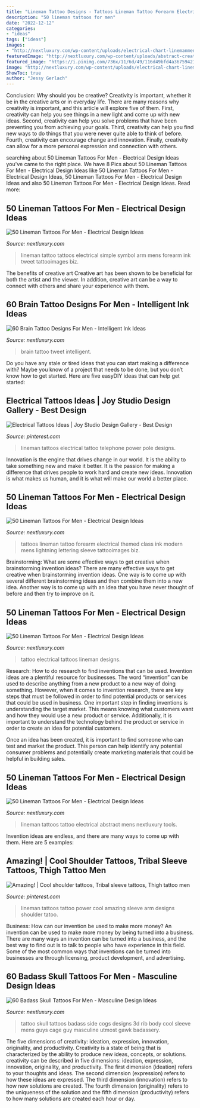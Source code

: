 ```yaml
---
title: "Lineman Tattoo Designs - Tattoos Lineman Tattoo Forearm Electrical Themed Class Ink Modern Mens Lightning Lettering Sleeve Tattooimages Biz"
description: "50 lineman tattoos for men"
date: "2022-12-12"
categories:
- "ideas"
tags: ["ideas"]
images:
- "http://nextluxury.com/wp-content/uploads/electrical-chart-linemanmens-thigh-tattoo-designs.jpg"
featuredImage: "http://nextluxury.com/wp-content/uploads/abstract-creative-lineman-mens-back-tattoo.jpg"
featured_image: "https://i.pinimg.com/736x/11/6d/49/116d49bfd4a36759421be05ab336e5f1--lineman-tatoo.jpg"
image: "http://nextluxury.com/wp-content/uploads/electrical-chart-linemanmens-thigh-tattoo-designs.jpg"
ShowToc: true
author: "Jessy Gerlach"
---
```



Conclusion: Why should you be creative?
Creativity is important, whether it be in the creative arts or in everyday life. There are many reasons why creativity is important, and this article will explore five of them. First, creativity can help you see things in a new light and come up with new ideas. Second, creativity can help you solve problems that have been preventing you from achieving your goals. Third, creativity can help you find new ways to do things that you were never quite able to think of before. Fourth, creativity can encourage change and innovation. Finally, creativity can allow for a more personal expression and connection with others.

	

		
searching about 50 Lineman Tattoos For Men - Electrical Design Ideas you've came to the right place. We have 8 Pics about 50 Lineman Tattoos For Men - Electrical Design Ideas like 50 Lineman Tattoos For Men - Electrical Design Ideas, 50 Lineman Tattoos For Men - Electrical Design Ideas and also 50 Lineman Tattoos For Men - Electrical Design Ideas. Read more:
		
    
## 50 Lineman Tattoos For Men - Electrical Design Ideas

<img loading=lazy src="http://nextluxury.com/wp-content/uploads/mens-lineman-electrical-small-simple-symbol-tattoo-on-inner-forearm.jpg" onerror="this.onerror=null;this.src='https://tse4.mm.bing.net/th?id=OIP.cobguA1AusZIE0tgVVpoywHaHa&amp;pid=15.1';" alt="50 Lineman Tattoos For Men - Electrical Design Ideas">

_Source: nextluxury.com_

>lineman tattoo tattoos electrical simple symbol arm mens forearm ink tweet tattooimages biz. 

	

The benefits of creative art
Creative art has been shown to be beneficial for both the artist and the viewer. In addition, creative art can be a way to connect with others and share your experience with them.

    
## 60 Brain Tattoo Designs For Men - Intelligent Ink Ideas

<img loading=lazy src="http://nextluxury.com/wp-content/uploads/male-forearms-brain-inside-ten-sided-figurine-tattoo.jpg" onerror="this.onerror=null;this.src='https://tse1.mm.bing.net/th?id=OIP.4B8qUuyK4KewQ4xrgakLjAHaKH&amp;pid=15.1';" alt="60 Brain Tattoo Designs For Men - Intelligent Ink Ideas">

_Source: nextluxury.com_

>brain tattoo tweet intelligent. 

	

Do you have any stale or tired ideas that you can start making a difference with? Maybe you know of a project that needs to be done, but you don’t know how to get started. Here are five easyDIY ideas that can help get started: 

    
## Electrical Tattoos Ideas | Joy Studio Design Gallery - Best Design

<img loading=lazy src="https://i.pinimg.com/736x/6a/65/88/6a65880ce6b10295df3bab0aedd5301e--tattoos-gallery-lineman.jpg" onerror="this.onerror=null;this.src='https://tse2.mm.bing.net/th?id=OIP.cTzuvbrBsIEmV7678VsR7AHaJ4&amp;pid=15.1';" alt="Electrical Tattoos Ideas | Joy Studio Design Gallery - Best Design">

_Source: pinterest.com_

>lineman tattoos electrical tattoo telephone power pole designs. 

	

Innovation is the engine that drives change in our world. It is the ability to take something new and make it better. It is the passion for making a difference that drives people to work hard and create new ideas. Innovation is what makes us human, and it is what will make our world a better place.

    
## 50 Lineman Tattoos For Men - Electrical Design Ideas

<img loading=lazy src="http://nextluxury.com/wp-content/uploads/high-class-lineman-mens-forearm-tattoos.jpg" onerror="this.onerror=null;this.src='https://tse4.mm.bing.net/th?id=OIP.VWK84FF8-uNxYN57kFpQTwHaHa&amp;pid=15.1';" alt="50 Lineman Tattoos For Men - Electrical Design Ideas">

_Source: nextluxury.com_

>tattoos lineman tattoo forearm electrical themed class ink modern mens lightning lettering sleeve tattooimages biz. 

	

Brainstorming: What are some effective ways to get creative when brainstorming invention ideas?
There are many effective ways to get creative when brainstorming invention ideas. One way is to come up with several different brainstorming ideas and then combine them into a new idea. Another way is to come up with an idea that you have never thought of before and then try to improve on it.

    
## 50 Lineman Tattoos For Men - Electrical Design Ideas

<img loading=lazy src="http://nextluxury.com/wp-content/uploads/electrical-chart-linemanmens-thigh-tattoo-designs.jpg" onerror="this.onerror=null;this.src='https://tse1.mm.bing.net/th?id=OIP.yEWjzyif3wFFMAa4iI3h9wHaHa&amp;pid=15.1';" alt="50 Lineman Tattoos For Men - Electrical Design Ideas">

_Source: nextluxury.com_

>tattoo electrical tattoos lineman designs. 

	

Research: How to do research to find inventions that can be used.
Invention ideas are a plentiful resource for businesses. The word “invention” can be used to describe anything from a new product to a new way of doing something. However, when it comes to invention research, there are key steps that must be followed in order to find potential products or services that could be used in business. 
One important step in finding inventions is understanding the target market. This means knowing what customers want and how they would use a new product or service. Additionally, it is important to understand the technology behind the product or service in order to create an idea for potential customers. 

Once an idea has been created, it is important to find someone who can test and market the product. This person can help identify any potential consumer problems and potentially create marketing materials that could be helpful in building sales.

    
## 50 Lineman Tattoos For Men - Electrical Design Ideas

<img loading=lazy src="http://nextluxury.com/wp-content/uploads/abstract-creative-lineman-mens-back-tattoo.jpg" onerror="this.onerror=null;this.src='https://tse2.mm.bing.net/th?id=OIP.EMaRPqkg1XVoDEvW0DFGDwHaIX&amp;pid=15.1';" alt="50 Lineman Tattoos For Men - Electrical Design Ideas">

_Source: nextluxury.com_

>lineman tattoos tattoo electrical abstract mens nextluxury tools. 

	

Invention ideas are endless, and there are many ways to come up with them. Here are 5 examples:

    
## Amazing! | Cool Shoulder Tattoos, Tribal Sleeve Tattoos, Thigh Tattoo Men

<img loading=lazy src="https://i.pinimg.com/736x/11/6d/49/116d49bfd4a36759421be05ab336e5f1--lineman-tatoo.jpg" onerror="this.onerror=null;this.src='https://tse2.mm.bing.net/th?id=OIP.CJzDu3jhoTUhUQ4aF2NsawAAAA&amp;pid=15.1';" alt="Amazing! | Cool shoulder tattoos, Tribal sleeve tattoos, Thigh tattoo men">

_Source: pinterest.com_

>lineman tattoos tattoo power cool amazing sleeve arm designs shoulder tatoo. 

	

Business: How can our invention be used to make more money?
An invention can be used to make more money by being turned into a business. There are many ways an invention can be turned into a business, and the best way to find out is to talk to people who have experience in this field. Some of the most common ways that inventions can be turned into businesses are through licensing, product development, and advertising.

    
## 60 Badass Skull Tattoos For Men - Masculine Design Ideas

<img loading=lazy src="http://nextluxury.com/wp-content/uploads/guys-badass-rib-cage-side-of-body-skull-tattoos.jpg" onerror="this.onerror=null;this.src='https://tse4.mm.bing.net/th?id=OIP.hZ_ihltPDkhod9TwVt0skwHaHa&amp;pid=15.1';" alt="60 Badass Skull Tattoos For Men - Masculine Design Ideas">

_Source: nextluxury.com_

>tattoo skull tattoos badass side cogs designs 3d rib body cool sleeve mens guys cage guy masculine utmost gawk badassery. 

	

The five dimensions of creativity: ideation, expression, innovation, originality, and productivity.
Creativity is a state of being that is characterized by the ability to produce new ideas, concepts, or solutions. creativity can be described in five dimensions: ideation, expression, innovation, originality, and productivity. The first dimension (ideation) refers to your thoughts and ideas. The second dimension (expression) refers to how these ideas are expressed. The third dimension (innovation) refers to how new solutions are created. The fourth dimension (originality) refers to the uniqueness of the solution and the fifth dimension (productivity) refers to how many solutions are created each hour or day.


